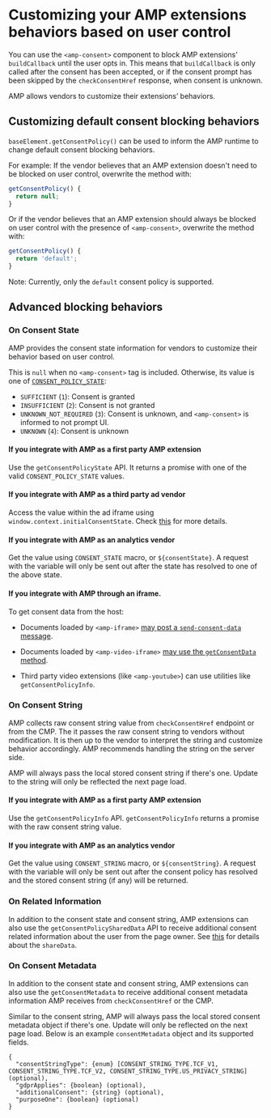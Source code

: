 # Customizing your AMP extensions behaviors based on user control

You can use the `<amp-consent>` component to block AMP extensions' `buildCallback` until the user opts in. This means that `buildCallback` is only called after the consent has been accepted, or if the consent prompt has been skipped by the `checkConsentHref` response, when consent is unknown.

AMP allows vendors to customize their extensions’ behaviors.

## Customizing default consent blocking behaviors

`baseElement.getConsentPolicy()` can be used to inform the AMP runtime to change default consent blocking behaviors.

For example: If the vendor believes that an AMP extension doesn't need to be blocked on user control, overwrite the method with:

```js
getConsentPolicy() {
  return null;
}
```

Or if the vendor believes that an AMP extension should always be blocked on user control with the presence of `<amp-consent>`, overwrite the method with:

```js
getConsentPolicy() {
  return 'default';
}
```

Note: Currently, only the `default` consent policy is supported.

## Advanced blocking behaviors

### On Consent State

AMP provides the consent state information for vendors to customize their behavior based on user control.

This is `null` when no `<amp-consent>` tag is included. Otherwise, its value is one of [`CONSENT_POLICY_STATE`](../../src/consent-state.js):

-   `SUFFICIENT` (`1`): Consent is granted
-   `INSUFFICIENT` (`2`): Consent is not granted
-   `UNKNOWN_NOT_REQUIRED` (`3`): Consent is unknown, and `<amp-consent>` is informed to not prompt UI.
-   `UNKNOWN` (`4`): Consent is unknown

#### If you integrate with AMP as a first party AMP extension

Use the `getConsentPolicyState` API. It returns a promise with one of the valid `CONSENT_POLICY_STATE` values.

#### If you integrate with AMP as a third party ad vendor

Access the value within the ad iframe using `window.context.initialConsentState`. Check [this](https://github.com/ampproject/amphtml/blob/master/ads/README.md#amp-consent-integration) for more details.

#### If you integrate with AMP as an analytics vendor

Get the value using `CONSENT_STATE` macro, or `${consentState}`. A request with the variable will only be sent out after the state has resolved to one of the above state.

#### If you integrate with AMP through an iframe.

To get consent data from the host:

-   Documents loaded by `<amp-iframe>` [may post a `send-consent-data` message](https://amp.dev/documentation/components/amp-iframe/#iframe-&-consent-data).

-   Documents loaded by `<amp-video-iframe>` [may use the `getConsentData` method](<https://amp.dev/documentation/components/amp-video-iframe/#getconsentdata()>).

-   Third party video extensions (like `<amp-youtube>`) can use utilities like `getConsentPolicyInfo`.

### On Consent String

AMP collects raw consent string value from `checkConsentHref` endpoint or from the CMP. The it passes the raw consent string to vendors without modification.
It is then up to the vendor to interpret the string and customize behavior accordingly. AMP recommends handling the string on the server side.

AMP will always pass the local stored consent string if there's one. Update to the string will only be reflected the next page load.

#### If you integrate with AMP as a first party AMP extension

Use the `getConsentPolicyInfo` API. `getConsentPolicyInfo` returns a promise with the raw consent string value.

#### If you integrate with AMP as an analytics vendor

Get the value using `CONSENT_STRING` macro, or `${consentString}`. A request with the variable will only be sent out after the consent policy has resolved and the stored consent string (if any) will be returned.

### On Related Information

In addition to the consent state and consent string, AMP extensions can also use the
`getConsentPolicySharedData` API to receive additional consent related information about
the user from the page owner. See [this](https://github.com/ampproject/amphtml/blob/master/extensions/amp-consent/amp-consent.md#response) for details about the `shareData`.

### On Consent Metadata

In addition to the consent state and consent string, AMP extensions can also use the `getConsentMetadata` to receive additional consent metadata information AMP receives from `checkConsentHref` or the CMP.

Similar to the consent string, AMP will always pass the local stored consent metadata object if there's one. Update will only be reflected on the next page load. Below is an example `consentMetadata` object and its supported fields.

```
{
  "consentStringType": {enum} [CONSENT_STRING_TYPE.TCF_V1, CONSENT_STRING_TYPE.TCF_V2, CONSENT_STRING_TYPE.US_PRIVACY_STRING] (optional),
  "gdprApplies": {boolean} (optional),
  "additionalConsent": {string} (optional),
  "purposeOne": {boolean} (optional)
}
```
